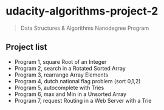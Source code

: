 # udacity-algorithms-project-2

> Data Structures & Algorithms Nanodegree Program

## Project list

 - Program 1, square Root of an Integer
 - Program 2, search in a Rotated Sorted Array
 - Program 3, rearrange Array Elements
 - Program 4, dutch national flag problem (sort 0,1,2)
 - Program 5, autocomplete with Tries
 - Program 6, max and Min in a Unsorted Array
 - Program 7, request Routing in a Web Server with a Trie
